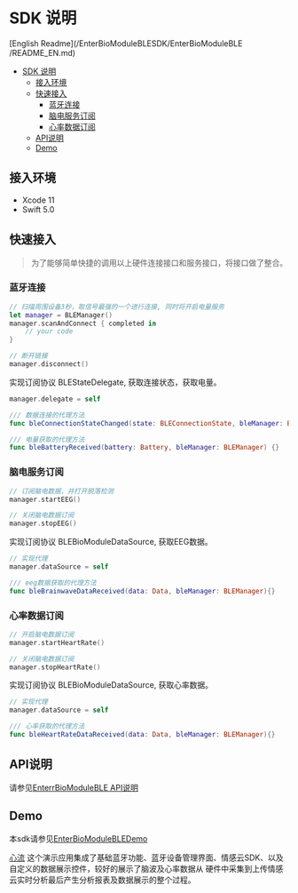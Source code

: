 # SDK 说明

[English Readme](/EnterBioModuleBLESDK/EnterBioModuleBLE
/README_EN.md)

- [SDK 说明](#sdk-说明)
  - [接入环境](#接入环境)
  - [快速接入](#快速接入)
    - [蓝牙连接](#蓝牙连接)
    - [脑电服务订阅](#脑电服务订阅)
    - [心率数据订阅](#心率数据订阅)
  - [API说明](#api说明)
  - [Demo](#demo)

## 接入环境

- Xcode 11
- Swift 5.0

## 快速接入

> 为了能够简单快捷的调用以上硬件连接接口和服务接口，将接口做了整合。

### 蓝牙连接

~~~swift
// 扫描周围设备3秒，取信号最强的一个进行连接, 同时将开启电量服务
let manager = BLEManager()
manager.scanAndConnect { completed in
    // your code
}
~~~

~~~swift 
// 断开链接
manager.disconnect()
~~~

实现订阅协议 BLEStateDelegate, 获取连接状态，获取电量。
~~~swift 
manager.delegate = self

/// 数据连接的代理方法
func bleConnectionStateChanged(state: BLEConnectionState, bleManager: BLEManager) {}

/// 电量获取的代理方法
func bleBatteryReceived(battery: Battery, bleManager: BLEManager) {}
~~~


### 脑电服务订阅

~~~swift 
// 订阅脑电数据，并打开脱落检测
manager.startEEG()
~~~

~~~swift 
// 关闭脑电数据订阅
manager.stopEEG()
~~~

实现订阅协议 BLEBioModuleDataSource, 获取EEG数据。
~~~swift 
// 实现代理
manager.dataSource = self

/// eeg数据获取的代理方法
func bleBrainwaveDataReceived(data: Data, bleManager: BLEManager){}
~~~

### 心率数据订阅

~~~swift
// 开启脑电数据订阅
manager.startHeartRate()
~~~

~~~swift
// 关闭脑电数据订阅
manager.stopHeartRate()
~~~

实现订阅协议 BLEBioModuleDataSource, 获取心率数据。

~~~swift
// 实现代理
manager.dataSource = self

/// 心率获取的代理方法
func bleHeartRateDataReceived(data: Data, bleManager: BLEManager){}
~~~

## API说明

请参见[EnterrBioModuleBLE API说明](../../APIDocuments/API.md)

## Demo

本sdk请参见[EnterBioModuleBLEDemo](../EnterBioModuleBLEDemo/)

[心流](https://github.com/Entertech/Enter-AffectiveCloud-Demo-iOS.git)  这个演示应用集成了基础蓝牙功能、蓝牙设备管理界面、情感云SDK、以及自定义的数据展示控件，较好的展示了脑波及心率数据从 硬件中采集到上传情感云实时分析最后产生分析报表及数据展示的整个过程。
